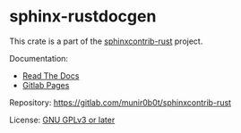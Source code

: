 # sphinx-rustdocgen

This crate is a part of the [sphinxcontrib-rust](https://gitlab.com/munir0b0t/sphinxcontrib-rust) project.

Documentation:

* [Read The Docs](https://sphinxcontrib-rust.readthedocs.io/en/latest/)
* [Gitlab Pages](https://munir0b0t.gitlab.io/sphinxcontrib-rust)

Repository: https://gitlab.com/munir0b0t/sphinxcontrib-rust

License: [GNU GPLv3 or later](https://gitlab.com/munir0b0t/sphinxcontrib-rust/-/blob/main/LICENSE?ref_type=heads)
